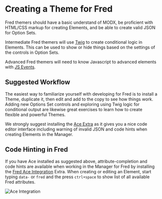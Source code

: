 # Creating a Theme for Fred

Fred themers should have a basic understand of MODX, be proficient with HTML/CSS markup for creating Elements, and be able to create valid JSON for Option Sets. 

Intermediate Fred themers will use [Twig](https://twig.symfony.com/doc/2.x/) to create conditional logic in Elements. This can be used to show or hide things based on the settings  of the controls in Option Sets.

Advanced Fred themers will need to know Javascript to advanced elements with [JS Events](elements/js_events.md).

## Suggested Workflow

The easiest way to familiarize yourself with developing for Fred is to install a Theme, duplicate it, then edit and add to the copy to see how things work. Adding new Options Set controls and exploring using Twig logic for conditional output are likewise great exercises to learn how to create flexible and powerful Themes. 

We strongly suggest installing the [Ace Extra](https://modx.com/extras/package/ace) as it gives you a nice code editor interface including warning of invalid JSON and code hints when creating Elements in the Manager. 

## Code Hinting in Fred

If you have Ace installed as suggested above, attribute-completion and code hints are available when working in the Manager for Fred by installing the [Fred Ace Integration](https://modx.com/extras/package/fredaceintegration) Extra. When creating or editing an Element, start typing `data-` or `fred` and the press `ctrl+space` to show list of all available Fred attributes.

![Ace Integration](/media/ace_integration_dialog.png)